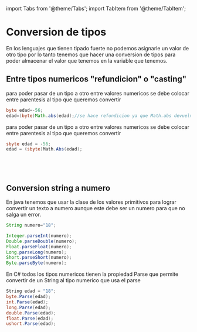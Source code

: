 import Tabs from '@theme/Tabs';
import TabItem from '@theme/TabItem';

# Conversion de tipos 

En los lenguajes que tienen tipado fuerte no podemos asignarle un valor de otro tipo por lo tanto tenemos que hacer una conversion de tipos para poder almacenar el valor que tenemos en la variable que tenemos.

## Entre tipos numericos "refundicion" o "casting"

<Tabs groupId="lenguaje">

<TabItem value="java" label="Java">

para poder pasar de un tipo a otro entre valores numericos se debe colocar entre parentesis al tipo que queremos convertir

```java 
byte edad=-56;
edad=(byte)Math.abs(edad);//se hace refundicion ya que Math.abs devuelve un tipo int
```

</TabItem>

<TabItem value="csharp" label="C#">

para poder pasar de un tipo a otro entre valores numericos se debe colocar entre parentesis al tipo que queremos convertir

```csharp 
sbyte edad = -56;
edad = (sbyte)Math.Abs(edad);
```

</TabItem>

<TabItem value="vb" label="VB">

```visual-basic

```

</TabItem>

<TabItem value="cpp" label="C++">

```cpp

```

</TabItem>

<TabItem value="py" label="Python">

```py 

```

</TabItem>

<TabItem value="go" label="Go">

```py 

```

</TabItem>
</Tabs>

## Conversion string a numero

<Tabs groupId="lenguaje">

<TabItem value="java" label="Java">

En java tenemos que usar la clase de los valores primitivos para lograr convertir un texto a numero aunque este debe ser un numero para que no salga un error.

```java 
String numero="18";

Integer.parseInt(numero);
Double.parseDouble(numero);
Float.parseFloat(numero);
Long.parseLong(numero);
Short.parseShort(numero);
Byte.parseByte(numero);

```

</TabItem>

<TabItem value="csharp" label="C#">

En C# todos los tipos numericos tienen la propiedad Parse que permite convertir de un String al tipo numerico que usa el parse

```csharp 
String edad = "18";
byte.Parse(edad);
int.Parse(edad);
long.Parse(edad);
double.Parse(edad);
float.Parse(edad);
ushort.Parse(edad);
```

</TabItem>

<TabItem value="vb" label="VB">

```visual-basic

```

</TabItem>

<TabItem value="cpp" label="C++">

```cpp

```

</TabItem>

<TabItem value="py" label="Python">

```py 

```

</TabItem>

<TabItem value="go" label="Go">

```py 

```

</TabItem>
</Tabs>